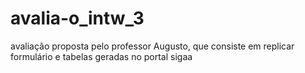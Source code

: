 # avalia-o_intw_3
avaliação proposta pelo professor Augusto, que consiste em replicar formulário e tabelas geradas no portal sigaa
